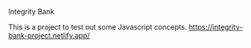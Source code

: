 Integrity Bank

This is a project to test out some Javascript concepts.
https://integrity-bank-project.netlify.app/
